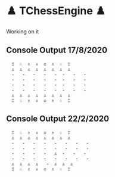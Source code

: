 # ♟️ TChessEngine ♟️
Working on it


## Console Output 17/8/2020
```
  ♖  ♘  ♗  ♕  ♔  ♗  ♘  ♖
  ♙  ♙  ♙  ♙  ♙  ♙  ♙  ♙
  -   -   -   -   -  -   -   - 
  -   -   -   -   -  -   -   - 
  -   -   -   -   -  -   -   - 
  -   -   -   -   -  -   -   - 
  ♙  ♙  ♙  ♙  ♙  ♙  ♙  ♙
  ♖  ♘  ♗  ♕  ♔  ♗  ♘  ♖
```

## Console Output 22/2/2020
```
  ♖  ♘  ♗  ♕  ♔  ♗  ♘  ♖
  ♙  ♙  ♙  ♙  ♙  ♙  ♙  ♙
  -   -   -   -   -   -   -   - 
  -   -   -   -   -   -   -   - 
  -   -   -   -   ♙  -   -   - 
  -   -   -   -   -   -   -   - 
  ♙  ♙  ♙  ♙   -  ♙  ♙  ♙
  ♖  ♘  ♗  ♕  ♔  ♗  ♘  ♖
```
